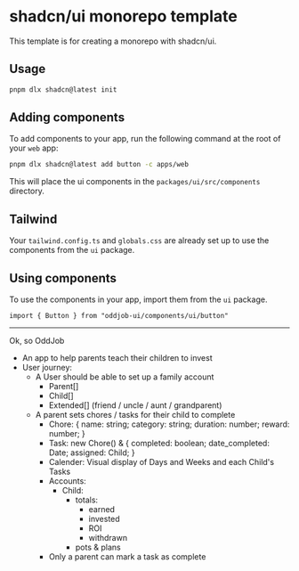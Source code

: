 # shadcn/ui monorepo template

This template is for creating a monorepo with shadcn/ui.

## Usage

```bash
pnpm dlx shadcn@latest init
```

## Adding components

To add components to your app, run the following command at the root of your `web` app:

```bash
pnpm dlx shadcn@latest add button -c apps/web
```

This will place the ui components in the `packages/ui/src/components` directory.

## Tailwind

Your `tailwind.config.ts` and `globals.css` are already set up to use the components from the `ui` package.

## Using components

To use the components in your app, import them from the `ui` package.

```tsx
import { Button } from "oddjob-ui/components/ui/button"
```

---

Ok, so OddJob

- An app to help parents teach their children to invest
- User journey:
  - A User should be able to set up a family account
    - Parent[]
    - Child[]
    - Extended[] (friend / uncle / aunt / grandparent)
  - A parent sets chores / tasks for their child to complete
    - Chore: { name: string; category: string; duration: number; reward: number; }
    - Task: new Chore() & { completed: boolean; date_completed: Date; assigned: Child; }
    - Calender: Visual display of Days and Weeks and each Child's Tasks
    - Accounts:
      - Child:  
        - totals:
          - earned
          - invested
          - ROI
          - withdrawn
        - pots & plans
    - Only a parent can mark a task as complete